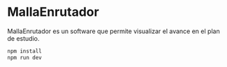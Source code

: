 # MallaEnrutador

MallaEnrutador es un software que permite visualizar el avance en el plan de estudio.



```bash
npm install
npm run dev
```
